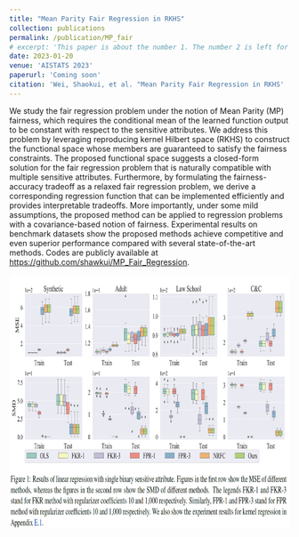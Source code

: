 ```yaml
---
title: "Mean Parity Fair Regression in RKHS"
collection: publications
permalink: /publication/MP_fair
# excerpt: 'This paper is about the number 1. The number 2 is left for future work.'
date: 2023-01-20
venue: 'AISTATS 2023'
paperurl: 'Coming soon'
citation: 'Wei, Shaokui, et al. "Mean Parity Fair Regression in RKHS'
---
```


  We study the fair regression problem under the notion of Mean Parity (MP) fairness, which requires the conditional mean of the learned function output to be constant with respect to the sensitive attributes. We address this problem by leveraging reproducing kernel Hilbert space (RKHS) to construct the functional space whose members are guaranteed to satisfy the fairness constraints. The proposed functional space suggests a closed-form solution for the fair regression problem that is naturally compatible with multiple sensitive attributes. Furthermore, by formulating the fairness-accuracy tradeoff as a relaxed fair regression problem, we derive a corresponding regression function that can be implemented efficiently and provides interpretable tradeoffs. More importantly, under some mild assumptions, the proposed method can be applied to regression problems with a covariance-based notion of fairness.  Experimental results on benchmark datasets show the proposed methods achieve competitive and even superior performance compared with several state-of-the-art methods.  Codes are publicly available at <a href="https://github.com/shawkui/MP_Fair_Regression"><u>https://github.com/shawkui/MP_Fair_Regression</u></a>.

<div class="img-hover-zoom">
        <img src="/images/MP_demo.png" height="455" width="808" class="article-banner" alt="Mean Parity Fair Regression in RKHS" loading="lazy">
</div>